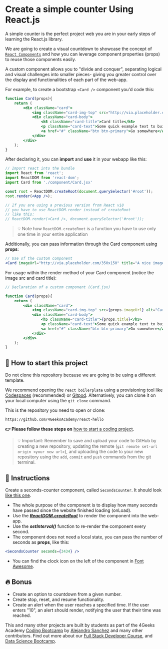 <!--hide-->
# Create a simple counter Using React.js
<!--endhide-->

A simple counter is the perfect project web you are in your early steps of learning the React.js library.

We are going to create a visual countdown to showcase the concept of [`React Components`](https://4geeks.com/lesson/making-react-components#the-component-props) and how you can leverage component properties (props) to reuse those components easily.

A custom component allows you to "divide and conquer", separating logical and visual challenges into smaller pieces- giving you greater control over the display and functionalities of each part of the web-app.

For example, to create a bootstrap `<Card />` component you'd code this:

```jsx
function Card(props){
    return (
        <div className="card">
            <img className="card-img-top" src="http://via.placeholder.com/350x150" alt="Card image cap" />
            <div className="card-body">
                <h5 className="card-title">Card title</h5>
                <p className="card-text">Some quick example text to build on the card title and fill the card's content.</p>
                <a href="#" className="btn btn-primary">Go somewhere</a>
            </div>
        </div>
    );
}
```

After declaring it, you can **import** and **use** it in your webapp like this:

```jsx
// Import react into the bundle
import React from 'react';
import ReactDOM from 'react-dom';
import Card from './component/Card.jsx'

const root = ReactDOM.createRoot(document.querySelector('#root'));
root.render(<App />);

// If you are using a previous version from React v18
// you have to use ReactDOM.render instead of createRoot
// like this:
// ReactDOM.render(<Card />, document.querySelector('#root'));
```

> 💡 Note how `ReactDOM.createRoot` is a function you have to use only one time in your entire application

Additionally, you can pass information through the Card component using **props**:

```jsx
// Use of the custom component
<Card imageUrl="http://via.placeholder.com/350x150" title="A nice image" />
```

For usage within the render method of your Card component (notice the image src and card title):

```jsx
// Declaration of a custom component (Card.jsx)

function Card(props){
    return (
        <div className="card">
            <img className="card-img-top" src={props.imageUrl} alt="Card image cap" />
            <div className="card-body">
                <h5 className="card-title">{props.title}</h5>
                <p className="card-text">Some quick example text to build on the card title and fill the card's content.</p>
                <a href="#" className="btn btn-primary">Go somewhere</a>
            </div>
        </div>
    );
}
```

<onlyfor saas="false" withBanner="false">
    
## 🌱 How to start this project

Do not clone this repository because we are going to be using a different template.

We recommend opening the `react boilerplate` using a provisioning tool like [Codespaces](https://4geeks.com/lesson/what-is-github-codespaces) (recommended) or [Gitpod](https://4geeks.com/lesson/how-to-use-gitpod). Alternatively, you can clone it on your local computer using the `git clone` command.

This is the repository you need to open or clone:

```text
https://github.com/4GeeksAcademy/react-hello
```

**👉 Please follow these steps on** [how to start a coding project](https://4geeks.com/lesson/how-to-start-a-project).

> 💡 Important: Remember to save and upload your code to GitHub by creating a new repository, updating the remote (`git remote set-url origin <your new url>`), and uploading the code to your new repository using the `add`, `commit` and `push` commands from the git terminal.

</onlyfor>

## 📝 Instructions

Create a seconds-counter component, called `SecondsCounter`. It should look [like this one](https://github.com/breatheco-de/exercise-simple-counter-react/blob/master/preview.gif).

- The whole purpose of the component is to display how many seconds have passed since the website finished loading (onLoad).
- Use the [***ReactDOM.createRoot***](https://4geeks.com/lesson/react-createroot-vs-render) to render the component into the web-app.
- Use the ***setInterval()*** function to re-render the component every second.
- The component does not need a local state, you can pass the number of seconds as **props**, like this:

```jsx
<SecondsCounter seconds={3434} />
```

- You can find the clock icon on the left of the component in [Font Awesome](https://fontawesome.com/).

## 🔥 Bonus

- Create an option to countdown from a given number.
- Create stop, reset, and resume functionality.
- Create an alert when the user reaches a specified time. If the user enters "10", an alert should render, notifying the user that their time was reached.

This and many other projects are built by students as part of the 4Geeks Academy [Coding Bootcamp](https://4geeksacademy.com/us/coding-bootcamp) by [Alejandro Sanchez](https://twitter.com/alesanchezr) and many other contributors. Find out more about our [Full Stack Developer Course](https://4geeksacademy.com/us/coding-bootcamps/part-time-full-stack-developer), and [Data Science Bootcamp](https://4geeksacademy.com/us/coding-bootcamps/datascience-machine-learning).
